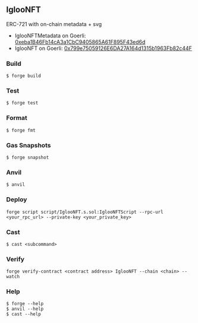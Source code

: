## IglooNFT

ERC-721 with on-chain metadata + svg

- IglooNFTMetadata on Goerli: [0xeba1B46Fb14cA3a1CbC9405865A61F895F43ed6d](https://goerli.etherscan.io/address/0xeba1B46Fb14cA3a1CbC9405865A61F895F43ed6d)
- IglooNFT on Goerli: [0x799e75059126E6DA27A164d1315b1963Fb82c44F](https://goerli.etherscan.io/address/0x799e75059126E6DA27A164d1315b1963Fb82c44F)

### Build

```shell
$ forge build
```

### Test

```shell
$ forge test
```

### Format

```shell
$ forge fmt
```

### Gas Snapshots

```shell
$ forge snapshot
```

### Anvil

```shell
$ anvil
```

### Deploy

```shell
forge script script/IglooNFT.s.sol:IglooNFTScript --rpc-url <your_rpc_url> --private-key <your_private_key>
```

### Cast

```shell
$ cast <subcommand>
```

### Verify

```shell
forge verify-contract <contract address> IglooNFT --chain <chain> --watch
```

### Help

```shell
$ forge --help
$ anvil --help
$ cast --help
```
